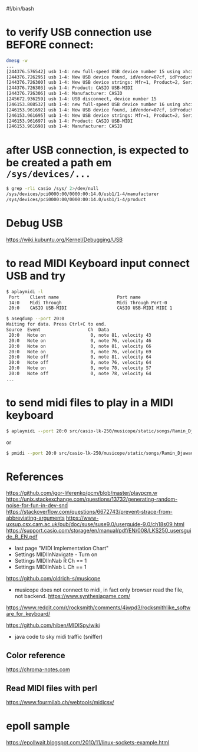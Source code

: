 #!/bin/bash

# to verify USB connection use BEFORE connect:
```bash
dmesg -w
...
[244376.576542] usb 1-4: new full-speed USB device number 15 using xhci_hcd
[244376.726295] usb 1-4: New USB device found, idVendor=07cf, idProduct=6803, bcdDevice= 1.00
[244376.726300] usb 1-4: New USB device strings: Mfr=1, Product=2, SerialNumber=0
[244376.726303] usb 1-4: Product: CASIO USB-MIDI
[244376.726306] usb 1-4: Manufacturer: CASIO
[245672.936259] usb 1-4: USB disconnect, device number 15
[246153.808532] usb 1-4: new full-speed USB device number 16 using xhci_hcd
[246153.961692] usb 1-4: New USB device found, idVendor=07cf, idProduct=6803, bcdDevice= 1.00
[246153.961695] usb 1-4: New USB device strings: Mfr=1, Product=2, SerialNumber=0
[246153.961697] usb 1-4: Product: CASIO USB-MIDI
[246153.961698] usb 1-4: Manufacturer: CASIO

```

# after USB connection, is expected to be created a path em  `/sys/devices/...`
```bash
$ grep -rli casio /sys/ 2>/dev/null
/sys/devices/pci0000:00/0000:00:14.0/usb1/1-4/manufacturer
/sys/devices/pci0000:00/0000:00:14.0/usb1/1-4/product
```

# Debug USB
https://wiki.kubuntu.org/Kernel/Debugging/USB

# to read MIDI Keyboard input connect USB and try
```bash
$ aplaymidi -l
 Port    Client name                      Port name
 14:0    Midi Through                     Midi Through Port-0
 20:0    CASIO USB-MIDI                   CASIO USB-MIDI MIDI 1

$ aseqdump --port 20:0
Waiting for data. Press Ctrl+C to end.
Source  Event                  Ch  Data
 20:0   Note on                 0, note 81, velocity 43
 20:0   Note on                 0, note 76, velocity 46
 20:0   Note on                 0, note 81, velocity 66
 20:0   Note on                 0, note 76, velocity 69
 20:0   Note off                0, note 81, velocity 64
 20:0   Note off                0, note 76, velocity 64
 20:0   Note on                 0, note 78, velocity 57
 20:0   Note off                0, note 78, velocity 64
...
```

# to send midi files to play in a MIDI keyboard
```bash
$ aplaymidi --port 20:0 src/casio-lk-250/musicope/static/songs/Ramin_Djawadi_-_Westworld_Theme.mid
```
or
```bash
$ pmidi --port 20:0 src/casio-lk-250/musicope/static/songs/Ramin_Djawadi_-_Westworld_Theme.mid
```


# References
https://github.com/igor-liferenko/pcm/blob/master/playpcm.w
https://unix.stackexchange.com/questions/13732/generating-random-noise-for-fun-in-dev-snd
https://stackoverflow.com/questions/6672743/prevent-strace-from-abbreviating-arguments
https://www-uxsup.csx.cam.ac.uk/pub/doc/suse/suse9.0/userguide-9.0/ch18s09.html
https://support.casio.com/storage/en/manual/pdf/EN/008/LKS250_usersguide_B_EN.pdf
   - last page "MIDI Implementation Chart"
   - Settings MIDIInNavigate - Turn on
   - Settings MIDIInNab R Ch == 1
   - Settings MIDIInNab L Ch == 1


https://github.com/oldrich-s/musicope
   - musicope does not connect to midi, in fact only browser read the file, not backend.
https://www.synthesiagame.com/

https://www.reddit.com/r/rocksmith/comments/4jwpd3/rocksmithlike_software_for_keyboard/

https://github.com/hiben/MIDISpy/wiki
   - java code to sky midi traffic (sniffer)

## Color reference
https://chroma-notes.com


## Read MIDI files with perl
https://www.fourmilab.ch/webtools/midicsv/


# epoll sample
https://epollwait.blogspot.com/2010/11/linux-sockets-example.html
